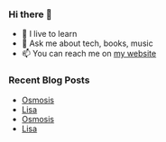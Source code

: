 ### Hi there 👋

- 🌱 I live to learn
- 💬 Ask me about tech, books, music
- 📫 You can reach me on [my website](https://mrcis.me/contact)





### Recent Blog Posts

* [Osmosis](https://mrcis.me/Osmosis)
* [Lisa](https://mrcis.me/Lisa)
* [Osmosis](https://mrcis.me/Osmosis)
* [Lisa](https://mrcis.me/Lisa)

